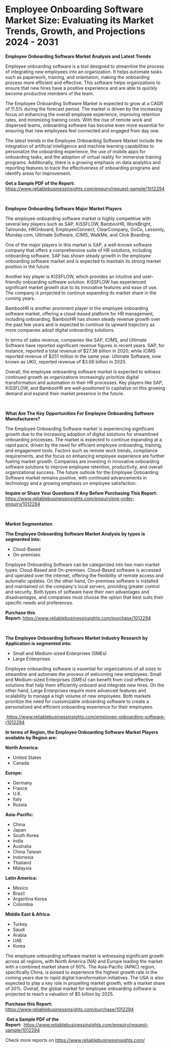 <p><h1>Employee Onboarding Software Market Size: Evaluating its Market Trends, Growth, and Projections 2024 - 2031</h1></p><p><strong>Employee Onboarding Software Market Analysis and Latest Trends</strong></p>
<p><p>Employee onboarding software is a tool designed to streamline the process of integrating new employees into an organization. It helps automate tasks such as paperwork, training, and orientation, making the onboarding process more efficient and effective. This software helps organizations to ensure that new hires have a positive experience and are able to quickly become productive members of the team.</p><p>The Employee Onboarding Software Market is expected to grow at a CAGR of 11.5% during the forecast period. The market is driven by the increasing focus on enhancing the overall employee experience, improving retention rates, and minimizing training costs. With the rise of remote work and dispersed teams, onboarding software has become even more essential for ensuring that new employees feel connected and engaged from day one.</p><p>The latest trends in the Employee Onboarding Software Market include the integration of artificial intelligence and machine learning capabilities to personalize the onboarding experience, the use of mobile apps for onboarding tasks, and the adoption of virtual reality for immersive training programs. Additionally, there is a growing emphasis on data analytics and reporting features to track the effectiveness of onboarding programs and identify areas for improvement.</p></p>
<p><strong>Get a Sample PDF of the Report:&nbsp;</strong> <a href="https://www.reliablebusinessinsights.com/enquiry/request-sample/1012294">https://www.reliablebusinessinsights.com/enquiry/request-sample/1012294</a></p>
<p>&nbsp;</p>
<p><strong>Employee Onboarding Software Major Market Players</strong></p>
<p><p>The employee onboarding software market is highly competitive with several key players such as SAP, KiSSFLOW, BambooHR, WorkBright, Talmundo, HROnboard, EmployeeConnect, ClearCompany, GoCo, Lessonly, Monday.com, Ultimate Software, iCIMS, WalkMe, and Click Boarding.</p><p>One of the major players in this market is SAP, a well-known software company that offers a comprehensive suite of HR solutions, including onboarding software. SAP has shown steady growth in the employee onboarding software market and is expected to maintain its strong market position in the future.</p><p>Another key player is KiSSFLOW, which provides an intuitive and user-friendly onboarding software solution. KiSSFLOW has experienced significant market growth due to its innovative features and ease of use. The company is projected to continue expanding its market share in the coming years.</p><p>BambooHR is another prominent player in the employee onboarding software market, offering a cloud-based platform for HR management, including onboarding. BambooHR has shown steady revenue growth over the past few years and is expected to continue its upward trajectory as more companies adopt digital onboarding solutions.</p><p>In terms of sales revenue, companies like SAP, iCIMS, and Ultimate Software have reported significant revenue figures in recent years. SAP, for instance, reported a total revenue of $27.38 billion in 2020, while iCIMS reported revenue of $251 million in the same year. Ultimate Software, now known as UKG, reported revenue of $3.06 billion in 2020.</p><p>Overall, the employee onboarding software market is expected to witness continued growth as organizations increasingly prioritize digital transformation and automation in their HR processes. Key players like SAP, KiSSFLOW, and BambooHR are well-positioned to capitalize on this growing demand and expand their market presence in the future.</p></p>
<p>&nbsp;</p>
<p><strong>What Are The Key Opportunities For Employee Onboarding Software Manufacturers?</strong></p>
<p><p>The Employee Onboarding Software market is experiencing significant growth due to the increasing adoption of digital solutions for streamlined onboarding processes. The market is expected to continue expanding at a rapid pace, driven by the need for efficient employee onboarding, training, and engagement tools. Factors such as remote work trends, compliance requirements, and the focus on enhancing employee experience are further fueling market growth. Companies are investing in innovative onboarding software solutions to improve employee retention, productivity, and overall organizational success. The future outlook for the Employee Onboarding Software market remains positive, with continued advancements in technology and a growing emphasis on employee satisfaction.</p></p>
<p><strong>Inquire or Share Your Questions If Any Before Purchasing This Report:</strong> <a href="https://www.reliablebusinessinsights.com/enquiry/pre-order-enquiry/1012294">https://www.reliablebusinessinsights.com/enquiry/pre-order-enquiry/1012294</a></p>
<p>&nbsp;</p>
<p><strong>Market Segmentation</strong></p>
<p><strong>The Employee Onboarding Software Market Analysis by types is segmented into:</strong></p>
<p><ul><li>Cloud-Based</li><li>On-premises</li></ul></p>
<p><p>Employee Onboarding Software can be categorized into two main market types: Cloud-Based and On-premises. Cloud-Based software is accessed and operated over the internet, offering the flexibility of remote access and automatic updates. On the other hand, On-premises software is installed and maintained on the company's local servers, providing greater control and security. Both types of software have their own advantages and disadvantages, and companies must choose the option that best suits their specific needs and preferences.</p></p>
<p><strong>Purchase this Report:&nbsp;</strong><a href="https://www.reliablebusinessinsights.com/purchase/1012294">https://www.reliablebusinessinsights.com/purchase/1012294</a></p>
<p>&nbsp;</p>
<p><strong>The Employee Onboarding Software Market Industry Research by Application is segmented into:</strong></p>
<p><ul><li>Small and Medium-sized Enterprises (SMEs)</li><li>Large Enterprises</li></ul></p>
<p><p>Employee onboarding software is essential for organizations of all sizes to streamline and automate the process of welcoming new employees. Small and Medium-sized Enterprises (SMEs) can benefit from cost-effective solutions that help them efficiently onboard and integrate new hires. On the other hand, Large Enterprises require more advanced features and scalability to manage a high volume of new employees. Both markets prioritize the need for customizable onboarding software to create a personalized and efficient onboarding experience for their employees.</p></p>
<p><a href="https://www.reliablebusinessinsights.com/employee-onboarding-software-r1012294">&nbsp;https://www.reliablebusinessinsights.com/employee-onboarding-software-r1012294</a></p>
<p><strong>In terms of Region, the Employee Onboarding Software Market Players available by Region are:</strong></p>
<p>
    <p> <strong> North America: </strong>
        <ul>
            <li>United States</li>
            <li>Canada</li>
        </ul>
        </p> 
    <p> <strong> Europe: </strong>
        <ul>
            <li>Germany</li>
            <li>France</li>
            <li>U.K.</li>
            <li>Italy</li>
            <li>Russia</li>
        </ul>
        </p> 
    <p> <strong> Asia-Pacific: </strong>
        <ul>
            <li>China</li>
            <li>Japan</li>
            <li>South Korea</li>
            <li>India</li>
            <li>Australia</li>
            <li>China Taiwan</li>
            <li>Indonesia</li>
            <li>Thailand</li>
            <li>Malaysia</li>
        </ul>
        </p> 
    <p> <strong> Latin America: </strong>
        <ul>
            <li>Mexico</li>
            <li>Brazil</li>
            <li>Argentina Korea</li>
            <li>Colombia</li>
        </ul>
        </p> 
    <p> <strong> Middle East & Africa: </strong>
        <ul>
            <li>Turkey</li>
            <li>Saudi</li>
            <li>Arabia</li>
            <li>UAE</li>
            <li>Korea</li>
        </ul>
    </p>
    </p>
<p><p>The employee onboarding software market is witnessing significant growth across all regions, with North America (NA) and Europe leading the market with a combined market share of 60%. The Asia-Pacific (APAC) region, specifically China, is poised to experience the highest growth rate in the coming years due to rapid digital transformation initiatives. The USA is also expected to play a key role in propelling market growth, with a market share of 20%. Overall, the global market for employee onboarding software is projected to reach a valuation of $5 billion by 2025.</p></p>
<p><strong>Purchase this Report: </strong><a href="https://www.reliablebusinessinsights.com/purchase/1012294">https://www.reliablebusinessinsights.com/purchase/1012294</a></p>
<p>&nbsp;<strong>Get a Sample PDF of the Report:&nbsp;&nbsp;</strong><a href="https://www.reliablebusinessinsights.com/enquiry/request-sample/1012294">https://www.reliablebusinessinsights.com/enquiry/request-sample/1012294</a></p>
<p><strong></strong></p>
<p>Check more reports on <a href="https://www.reliablebusinessinsights.com/">https://www.reliablebusinessinsights.com/</a></p>